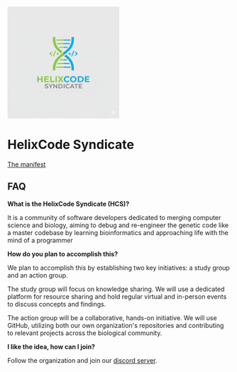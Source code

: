 
<img src="Gemini_Generated_Image_bvpv57bvpv57bvpv.png" width="50%" height="50%" alt="Helix Code Syndicate logo">


HelixCode Syndicate
===================

[The manifest](manifest.md)

FAQ
---

**What is the HelixCode Syndicate (HCS)?**

It is a community of software developers dedicated to merging computer science and biology, aiming to debug and re-engineer the genetic code like a master codebase by learning bioinformatics and approaching life with the mind of a programmer

**How do you plan to accomplish this?**

We plan to accomplish this by establishing two key initiatives: a study group and an action group.

The study group will focus on knowledge sharing. We will use a dedicated platform for resource sharing and hold regular virtual and in-person events to discuss concepts and findings.

The action group will be a collaborative, hands-on initiative. We will use GitHub, utilizing both our own organization's repositories and contributing to relevant projects across the biological community.

**I like the idea, how can I join?**

Follow the organization and join our [discord server](https://discord.gg/kY5DkCD6qp).
